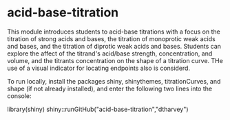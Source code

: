 # acid-base-titration
 
This module introduces students to acid-base titrations with a focus on the titration of strong acids and bases, the titration of monoprotic weak acids and bases, and the titration of diprotic weak acids and bases. Students can explore the affect of the titrand's acid/base strength, concentration, and volume, and the titrants concentration on the shape of a titration curve. THe use of a visual indicator for locating endpoints also is considerd.

To run locally, install the packages shiny, shinythemes, titrationCurves, and shape (if not already installed), and enter the following two lines into the console:

library(shiny)
shiny::runGitHub("acid-base-titration","dtharvey")
